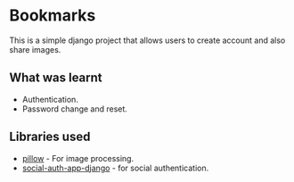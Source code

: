# Bookmarks

This is a simple django project that allows users to create account and also share images.

## What was learnt

- Authentication.
- Password change and reset.

## Libraries used

- [pillow](https://pypi.org/project/Pillow/) - For image processing.
- [social-auth-app-django](https://github.com/python-social-auth/social-app-django) - for social authentication.
